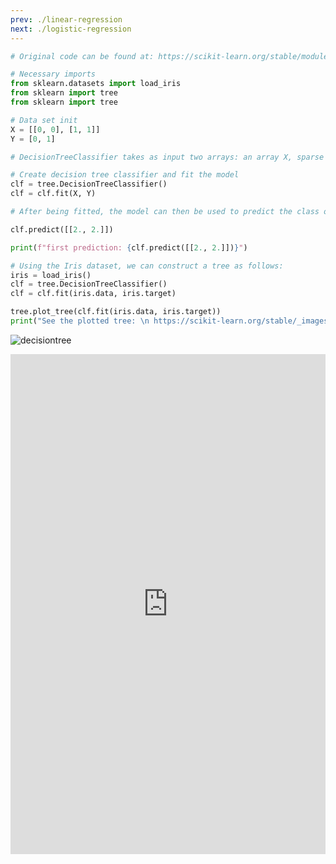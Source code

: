 ```yaml
---
prev: ./linear-regression
next: ./logistic-regression
---
```


```python
# Original code can be found at: https://scikit-learn.org/stable/modules/tree.html

# Necessary imports
from sklearn.datasets import load_iris
from sklearn import tree
from sklearn import tree

# Data set init
X = [[0, 0], [1, 1]]
Y = [0, 1]

# DecisionTreeClassifier takes as input two arrays: an array X, sparse or dense, of size [n_samples, n_features] holding the training samples, and an array Y of integer values, size [n_samples]

# Create decision tree classifier and fit the model
clf = tree.DecisionTreeClassifier()
clf = clf.fit(X, Y)

# After being fitted, the model can then be used to predict the class of samples:

clf.predict([[2., 2.]])

print(f"first prediction: {clf.predict([[2., 2.]])}")

# Using the Iris dataset, we can construct a tree as follows:
iris = load_iris()
clf = tree.DecisionTreeClassifier()
clf = clf.fit(iris.data, iris.target)

tree.plot_tree(clf.fit(iris.data, iris.target))
print("See the plotted tree: \n https://scikit-learn.org/stable/_images/sphx_glr_plot_iris_dtc_0021.png")
```
![decisiontree](https://scikit-learn.org/stable/_images/sphx_glr_plot_iris_dtc_0021.png)

<iframe height="800px" width="100%" src="https://repl.it/@omertarik96/decision-tree?lite=true" scrolling="no" frameborder="no" allowtransparency="true" allowfullscreen="true" sandbox="allow-forms allow-pointer-lock allow-popups allow-same-origin allow-scripts allow-modals"></iframe>